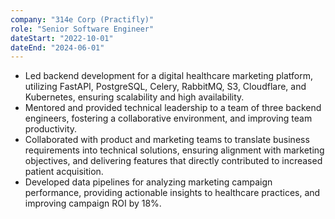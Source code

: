 ```yaml
---
company: "314e Corp (Practifly)"
role: "Senior Software Engineer"
dateStart: "2022-10-01"
dateEnd: "2024-06-01"
---
```

- Led backend development for a digital healthcare marketing platform, utilizing FastAPI, PostgreSQL, Celery, RabbitMQ, S3, Cloudflare, and Kubernetes, ensuring scalability and high availability.
- Mentored and provided technical leadership to a team of three backend engineers, fostering a collaborative environment, and improving team productivity.
- Collaborated with product and marketing teams to translate business requirements into technical solutions, ensuring alignment with marketing objectives, and delivering features that directly contributed to increased patient acquisition.
- Developed data pipelines for analyzing marketing campaign performance, providing actionable insights to healthcare practices, and improving campaign ROI by 18%. 